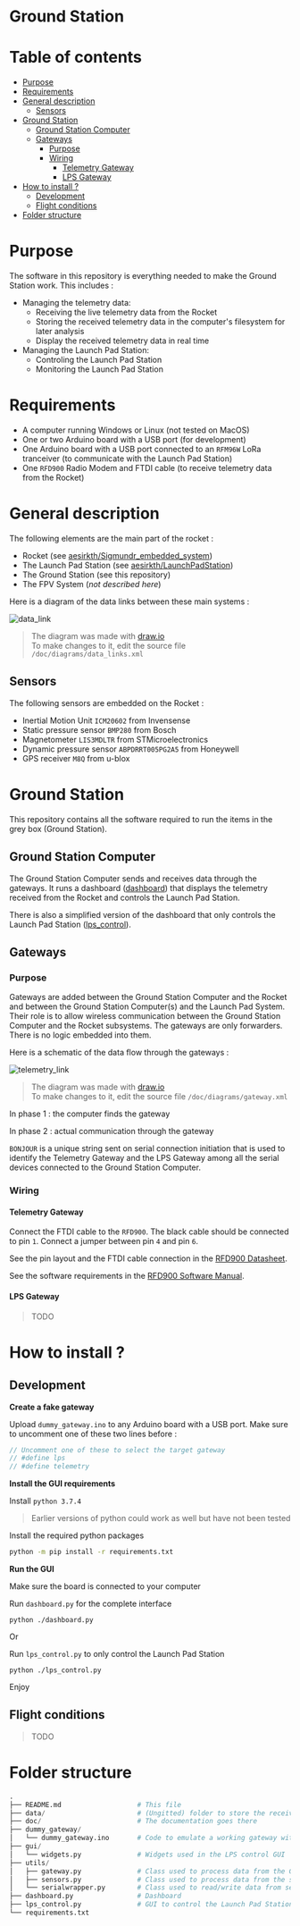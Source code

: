 # Ground Station <!-- omit in toc -->


# Table of contents <!-- omit in toc -->
- [Purpose](#Purpose)
- [Requirements](#Requirements)
- [General description](#General-description)
  - [Sensors](#Sensors)
- [Ground Station](#Ground-Station)
  - [Ground Station Computer](#Ground-Station-Computer)
  - [Gateways](#Gateways)
    - [Purpose](#Purpose-1)
    - [Wiring](#Wiring)
      - [Telemetry Gateway](#Telemetry-Gateway)
      - [LPS Gateway](#LPS-Gateway)
- [How to install ?](#How-to-install-)
  - [Development](#Development)
  - [Flight conditions](#Flight-conditions)
- [Folder structure](#Folder-structure)


# Purpose

The software in this repository is everything needed to make the Ground Station work. This includes :

  - Managing the telemetry data:
    - Receiving the live telemetry data from the Rocket
    - Storing the received telemetry data in the computer's filesystem for later analysis
    - Display the received telemetry data in real time
  - Managing the Launch Pad Station:
    - Controling the Launch Pad Station
    - Monitoring the Launch Pad Station


# Requirements

- A computer running Windows or Linux (not tested on MacOS)
- One or two Arduino board with a USB port (for development)
- One Arduino board with a USB port connected to an `RFM96W` LoRa tranceiver (to communicate with the Launch Pad Station)
- One `RFD900` Radio Modem and FTDI cable (to receive telemetry data from the Rocket)


# General description

The following elements are the main part of the rocket :
  * Rocket (see [aesirkth/Sigmundr_embedded_system](https://github.com/aesirkth/Sigmundr_embedded_system))
  * The Launch Pad Station (see [aesirkth/LaunchPadStation](https://github.com/aesirkth/LaunchPadStation))
  * The Ground Station (see this repository)
  * The FPV System (*not described here*)

Here is a diagram of the data links between these main systems :

![data_link](/doc/diagrams/data_links.png)
>The diagram was made with [draw.io](https://www.draw.io)<br>
>To make changes to it, edit the source file `/doc/diagrams/data_links.xml`

## Sensors

The following sensors are embedded on the Rocket :
  * Inertial Motion Unit `ICM20602` from Invensense
  * Static pressure sensor `BMP280` from Bosch
  * Magnetometer `LIS3MDLTR` from STMicroelectronics
  * Dynamic pressure sensor `ABPDRRT005PG2A5` from Honeywell
  * GPS receiver `M8Q` from u-blox


# Ground Station

This repository contains all the software required to run the items in the grey box (Ground Station).


## Ground Station Computer

The Ground Station Computer sends and receives data through the gateways. It runs a dashboard ([dashboard](doc/dashboard.md)) that displays the telemetry received from the Rocket and controls the Launch Pad Station.

There is also a simplified version of the dashboard that only controls the Launch Pad Station ([lps_control](doc/lps_control.md)).


## Gateways


### Purpose

Gateways are added between the Ground Station Computer and the Rocket and between the Ground Station Computer(s) and the Launch Pad System. Their role is to allow wireless communication between the Ground Station Computer and the Rocket subsystems. The gateways are only forwarders. There is no logic embedded into them.

Here is a schematic of the data flow through the gateways :

![telemetry_link](/doc/diagrams/gateway.png)
>The diagram was made with [draw.io](https://www.draw.io)<br>
>To make changes to it, edit the source file `/doc/diagrams/gateway.xml`

In phase 1 : the computer finds the gateway

In phase 2 : actual communication through the gateway

`BONJOUR` is a unique string sent on serial connection initiation that is used to identify the Telemetry Gateway and the LPS Gateway among all the serial devices connected to the Ground Station Computer.


### Wiring


#### Telemetry Gateway

Connect the FTDI cable to the `RFD900`. The black cable should be connected to pin `1`. Connect a jumper between pin `4` and pin `6`.

See the pin layout and the FTDI cable connection in the [RFD900 Datasheet](http://files.rfdesign.com.au/Files/documents/RFD900%20DataSheet.pdf).

See the software requirements in the [RFD900 Software Manual](http://files.rfdesign.com.au/Files/documents/Software%20manual.pdf).


#### LPS Gateway

>TODO


# How to install ?


## Development

**Create a fake gateway**

Upload `dummy_gateway.ino` to any Arduino board with a USB port. Make sure to uncomment one of these two lines before :

```c
// Uncomment one of these to select the target gateway
// #define lps
// #define telemetry
```

**Install the GUI requirements**

Install `python 3.7.4`

> Earlier versions of python could work as well but have not been tested

Install the required python packages

```sh
python -m pip install -r requirements.txt
```

**Run the GUI**

Make sure the board is connected to your computer

Run `dashboard.py` for the complete interface

```
python ./dashboard.py
```

Or

Run `lps_control.py` to only control the Launch Pad Station

```
python ./lps_control.py
```

Enjoy


## Flight conditions

>TODO


# Folder structure

``` py
.
├── README.md                   # This file
├── data/                       # (Ungitted) folder to store the received telemetry
├── doc/                        # The documentation goes there
├── dummy_gateway/
│   └── dummy_gateway.ino       # Code to emulate a working gateway with an Arduino board
├── gui/
│   └── widgets.py              # Widgets used in the LPS control GUI
├── utils/
│   ├── gateway.py              # Class used to process data from the Gateways
│   ├── sensors.py              # Class used to process data from the sensors
│   └── serialwrapper.py        # Class used to read/write data from serial link
├── dashboard.py                # Dashboard
├── lps_control.py              # GUI to control the Launch Pad Station
└── requirements.txt
```